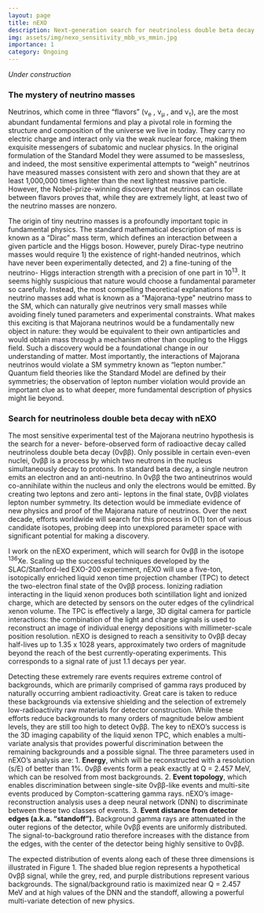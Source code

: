 ```yaml
---
layout: page
title: nEXO
description: Next-generation search for neutrinoless double beta decay in <sup>136</sup>Xe.
img: assets/img/nexo_sensitivity_mbb_vs_mmin.jpg
importance: 1
category: Ongoing
---
```


<i>Under construction</i>

### The mystery of neutrino masses

Neutrinos, which come in three “flavors” (&nu;<sub>e</sub> , &nu;<sub>&mu;</sub> , and &nu;<sub>&tau;</sub>), are the most abundant fundamental fermions and play a pivotal role in forming the structure and composition of the universe we live in today. They
carry no electric charge and interact only via the weak nuclear force, making them exquisite messengers of
subatomic and nuclear physics. In the original formulation of the Standard Model they were assumed to be
massesless, and indeed, the most sensitive experimental attempts to “weigh” neutrinos have measured masses
consistent with zero and shown that they are at least 1,000,000 times lighter than the next lightest massive
particle. However, the Nobel-prize-winning discovery that neutrinos can oscillate between flavors proves that,
while they are extremely light, at least two of the neutrino masses are nonzero.

The origin of tiny neutrino masses is a profoundly important topic in fundamental physics. The standard
mathematical description of mass is known as a “Dirac” mass term, which defines an interaction between a given
particle and the Higgs boson. However, purely Dirac-type neutrino masses would require 1) the existence of
right-handed neutrinos, which have never been experimentally detected, and 2) a fine-tuning of the neutrino-
Higgs interaction strength with a precision of one part in 10<sup>13</sup>. It seems highly suspicious that nature would
choose a fundamental parameter so carefully. Instead, the most compelling theoretical explanations for neutrino
masses add what is known as a “Majorana-type" neutrino mass to the SM, which can naturally give neutrinos
very small masses while avoiding finely tuned parameters and experimental constraints. What makes this
exciting is that Majorana neutrinos would be a fundamentally new object in nature: they would be equivalent to
their own antiparticles and would obtain mass through a mechanism other than coupling to the Higgs field. Such
a discovery would be a foundational change in our understanding of matter. Most importantly, the interactions
of Majorana neutrinos would violate a SM symmetry known as “lepton number.” Quantum field theories like the Standard Model are defined by their symmetries; the observation of lepton number violation would provide
an important clue as to what deeper, more fundamental description of physics might lie beyond.

### Search for neutrinoless double beta decay with nEXO

The most sensitive experimental test of the Majorana neutrino hypothesis is the search for a never-
before-observed form of radioactive decay called neutrinoless double beta decay (0νββ). Only possible in certain
even-even nuclei, 0νββ is a process by which two neutrons in the nucleus simultaneously decay to protons. In
standard beta decay, a single neutron emits an electron and an anti-neutrino. In 0νββ the two antineutrinos would
co-annihilate within the nucleus and only the electrons would be emitted. By creating two leptons and zero anti-
leptons in the final state, 0νββ violates lepton number symmetry. Its detection would be immediate evidence of
new physics and proof of the Majorana nature of neutrinos. Over the next decade, efforts worldwide will search
for this process in O(1) ton of various candidate isotopes, probing deep into unexplored parameter space with
significant potential for making a discovery.

I work on the nEXO experiment, which will search for 0&nu;&beta;&beta; in the isotope <sup>136</sup>Xe. Scaling up the successful techniques developed by the SLAC/Stanford-led EXO-200 experiment, nEXO will use a five-ton, isotopically
enriched liquid xenon time projection chamber (TPC) to detect the two-electron final state of the 0&nu;&beta;&beta; process. Ionizing radiation interacting in the liquid xenon produces both scintillation light and ionized charge, which are
detected by sensors on the outer edges of the cylindrical xenon volume. The TPC is effectively a large, 3D digital
camera for particle interactions: the combination of the light and charge signals is used to reconstruct an image
of individual energy depositions with millimeter-scale position resolution. nEXO is designed to reach a sensitivity to 0&nu;&beta;&beta; decay half-lives up to 1.35 x 1028 years,
approximately two orders of magnitude beyond the reach of the best currently-operating experiments. This
corresponds to a signal rate of just 1.1 decays per year.

Detecting these extremely rare events requires extreme control of backgrounds, which are primarily
comprised of gamma rays produced by naturally occurring ambient radioactivity. Great care is taken to reduce
these backgrounds via extensive shielding and the selection of extremely low-radioactivity raw materials for
detector construction. While these efforts reduce backgrounds to many orders of magnitude below ambient
levels, they are still too high to detect 0&nu;&beta;&beta;. The key to nEXO’s success is the 3D imaging capability of the liquid
xenon TPC, which enables a multi-variate analysis that provides powerful discrimination between the remaining
backgrounds and a possible signal. The three parameters used in nEXO’s analysis are:
    1. <b>Energy</b>, which will be reconstructed with a resolution (s/E) of better than 1%. 0&nu;&beta;&beta; events form a peak exactly at Q = 2.457 MeV, which can be resolved from most backgrounds.
    2. <b>Event topology</b>, which enables discrimination between single-site 0&nu;&beta;&beta;-like events and multi-site events produced by Compton-scattering gamma rays. nEXO’s image-reconstruction analysis uses a deep neural network (DNN) to discriminate between these two classes of events.
    3. <b>Event distance from detector edges (a.k.a. “standoff”).</b> Background gamma rays are attenuated in the outer regions of the detector, while 0&nu;&beta;&beta; events are uniformly distributed. The signal-to-background ratio therefore increases with the distance from the edges, with the center of the detector being highly sensitive to 0&nu;&beta;&beta;.

The expected distribution of events along each of these three
dimensions is illustrated in Figure 1. The shaded blue region
represents a hypothetical 0&nu;&beta;&beta; signal, while the grey, red, and purple
distributions represent various backgrounds. The signal/background
ratio is maximized near Q = 2.457 MeV and at high values of the DNN
and the standoff, allowing a powerful multi-variate detection of new physics.
